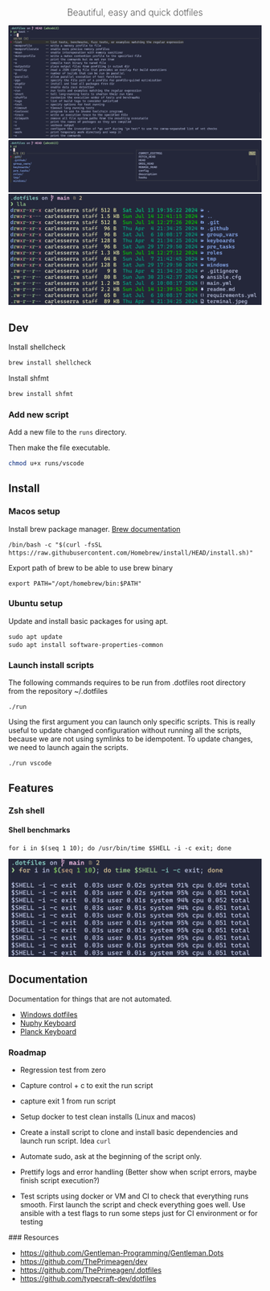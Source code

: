 <h2 style="
    text-align: center;
    font-weight:200;
    font-size: 18px;
">Beautiful, easy and quick dotfiles</h2>
<p align="center">
    <img src="./doc/assets/terminal-completions.png"/>
    <img src="./doc/assets/terminal-fzf-search.png"/>
    <img src="./doc/assets/terminal-ls.png"/>
</p>

## Dev

Install shellcheck

```sh
brew install shellcheck
```

Install shfmt

```sh
brew install shfmt
```

### Add new script

Add a new file to the `runs` directory.

Then make the file executable.

```sh
chmod u+x runs/vscode
```

## Install

### Macos setup

Install brew package manager. [Brew documentation](https://brew.sh)

```shell
/bin/bash -c "$(curl -fsSL https://raw.githubusercontent.com/Homebrew/install/HEAD/install.sh)"
```

Export path of brew to be able to use brew binary

```shell
export PATH="/opt/homebrew/bin:$PATH"
```

### Ubuntu setup

Update and install basic packages for using apt.

```shell
sudo apt update
sudo apt install software-properties-common
```

### Launch install scripts

The following commands requires to be run from .dotfiles root directory from the repository ~/.dotfiles

```shell
./run
```

Using the first argument you can launch only specific scripts. This is really useful to update changed configuration without running all the scripts, because we are not using symlinks to be idempotent. To update changes, we need to launch again the scripts.

```shell
./run vscode
```

## Features

### Zsh shell

#### Shell benchmarks

```shell
for i in $(seq 1 10); do /usr/bin/time $SHELL -i -c exit; done
```

<p align="center">
    <img src="./doc/assets/terminal-start-time.png"/>
</p>

## Documentation

Documentation for things that are not automated.

- [Windows dotfiles](./doc/windows/readme.md)
- [Nuphy Keyboard](./doc/keyboards/nuphy-air60v2/readme.md)
- [Planck Keyboard](./doc/keyboards/planck/readme.md)

### Roadmap

- Regression test from zero

- Capture control + c to exit the run script

- capture exit 1 from run script

- Setup docker to test clean installs (Linux and macos)

- Create a install script to clone and install basic dependencies and launch run script. Idea `curl `

- Automate sudo, ask at the beginning of the script only.

- Prettify logs and error handling (Better show when script errors, maybe finish script execution?)

- Test scripts using docker or VM and CI to check that everything runs smooth. First launch the script and check everything goes well. Use ansible with a test flags to run some steps just for CI environment or for testing

### Resources

- https://github.com/Gentleman-Programming/Gentleman.Dots
- https://github.com/ThePrimeagen/dev
- https://github.com/ThePrimeagen/.dotfiles
- https://github.com/typecraft-dev/dotfiles
